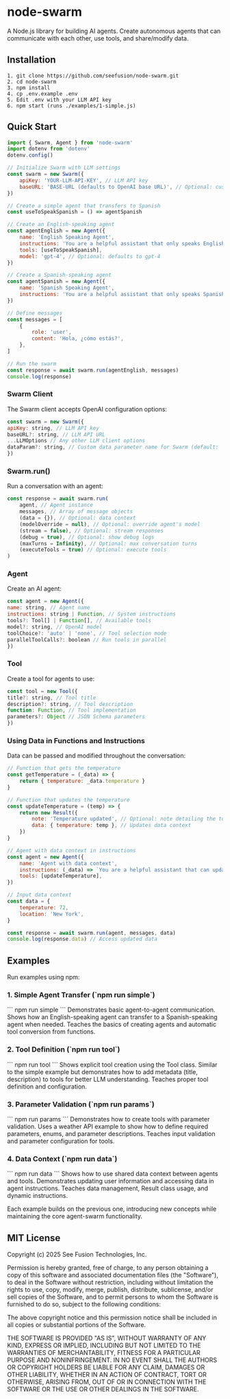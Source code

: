 # node-swarm

A Node.js library for building AI agents. Create autonomous agents that can communicate with each other, use tools, and share/modify data.

## Installation

```
1. git clone https://github.com/seefusion/node-swarm.git
2. cd node-swarm
3. npm install
4. cp .env.example .env
5. Edit .env with your LLM API key
6. npm start (runs ./examples/1-simple.js)
```

## Quick Start

```javascript
import { Swarm, Agent } from 'node-swarm'
import dotenv from 'dotenv'
dotenv.config()

// Initialize Swarm with LLM settings
const swarm = new Swarm({
	apiKey: 'YOUR-LLM-API-KEY', // LLM API key
	baseURL: 'BASE-URL (defaults to OpenAI base URL)', // Optional: custom base URL
})

// Create a simple agent that transfers to Spanish
const useToSpeakSpanish = () => agentSpanish

// Create an English-speaking agent
const agentEnglish = new Agent({
	name: 'English Speaking Agent',
	instructions: 'You are a helpful assistant that only speaks English.',
	tools: [useToSpeakSpanish],
	model: 'gpt-4', // Optional: defaults to gpt-4
})

// Create a Spanish-speaking agent
const agentSpanish = new Agent({
	name: 'Spanish Speaking Agent',
	instructions: 'You are a helpful assistant that only speaks Spanish.',
})

// Define messages
const messages = [
	{
		role: 'user',
		content: 'Hola, ¿cómo estás?',
	},
]

// Run the swarm
const response = await swarm.run(agentEnglish, messages)
console.log(response)
```

### Swarm Client

The Swarm client accepts OpenAI configuration options:

```javascript
const swarm = new Swarm({
apiKey: string, // LLM API key
baseURL?: string, // LLM API URL
...LLMOptions // Any other LLM client options
dataParam?: string, // Custom data parameter name for Swarm (default: '\_data')
})
```

### Swarm.run()

Run a conversation with an agent:

```javascript
const response = await swarm.run(
	agent, // Agent instance
	messages, // Array of message objects
	(data = {}), // Optional: data context
	(modelOverride = null), // Optional: override agent's model
	(stream = false), // Optional: stream responses
	(debug = true), // Optional: show debug logs
	(maxTurns = Infinity), // Optional: max conversation turns
	(executeTools = true) // Optional: execute tools
)
```

### Agent

Create an AI agent:

```javascript
const agent = new Agent({
name: string, // Agent name
instructions: string | Function, // System instructions
tools?: Tool[] | Function[], // Available tools
model?: string, // OpenAI model
toolChoice?: 'auto' | 'none', // Tool selection mode
parallelToolCalls?: boolean // Run tools in parallel
})
```

### Tool

Create a tool for agents to use:

```javascript
const tool = new Tool({
title?: string, // Tool title
description?: string, // Tool description
function: Function, // Tool implementation
parameters?: Object // JSON Schema parameters
})
```

### Using Data in Functions and Instructions

Data can be passed and modified throughout the conversation:

```javascript
// Function that gets the temperature
const getTemperature = (_data) => {
	return { temperature: _data.temperature }
}

// Function that updates the temperature
const updateTemperature = (temp) => {
	return new Result({
		note: 'Temperature updated', // Optional: note detailing the tool's action
		data: { temperature: temp }, // Updates data context
	})
}

// Agent with data context in instructions
const agent = new Agent({
	name: 'Agent with data context',
	instructions: (_data) => `You are a helpful assistant that can update the temperature. The user is located in: ${_data.location}.`,
	tools: [updateTemperature],
})

// Input data context
const data = {
	temperature: 72,
	location: 'New York',
}

const response = await swarm.run(agent, messages, data)
console.log(response.data) // Access updated data
```

## Examples

Run examples using npm:

### 1. Simple Agent Transfer (\`npm run simple\`)

\```
npm run simple
\```
Demonstrates basic agent-to-agent communication. Shows how an English-speaking agent can transfer to a Spanish-speaking agent when needed. Teaches the basics of creating agents and automatic tool conversion from functions.

### 2. Tool Definition (\`npm run tool\`)

\```
npm run tool
\```
Shows explicit tool creation using the Tool class. Similar to the simple example but demonstrates how to add metadata (title, description) to tools for better LLM understanding. Teaches proper tool definition and configuration.

### 3. Parameter Validation (\`npm run params\`)

\```
npm run params
\```
Demonstrates how to create tools with parameter validation. Uses a weather API example to show how to define required parameters, enums, and parameter descriptions. Teaches input validation and parameter configuration for tools.

### 4. Data Context (\`npm run data\`)

\```
npm run data
\```
Shows how to use shared data context between agents and tools. Demonstrates updating user information and accessing data in agent instructions. Teaches data management, Result class usage, and dynamic instructions.

Each example builds on the previous one, introducing new concepts while maintaining the core agent-swarm functionality.

## MIT License

Copyright (c) 2025 See Fusion Technologies, Inc.

Permission is hereby granted, free of charge, to any person obtaining a copy
of this software and associated documentation files (the "Software"), to deal
in the Software without restriction, including without limitation the rights
to use, copy, modify, merge, publish, distribute, sublicense, and/or sell
copies of the Software, and to permit persons to whom the Software is
furnished to do so, subject to the following conditions:

The above copyright notice and this permission notice shall be included in all
copies or substantial portions of the Software.

THE SOFTWARE IS PROVIDED "AS IS", WITHOUT WARRANTY OF ANY KIND, EXPRESS OR
IMPLIED, INCLUDING BUT NOT LIMITED TO THE WARRANTIES OF MERCHANTABILITY,
FITNESS FOR A PARTICULAR PURPOSE AND NONINFRINGEMENT. IN NO EVENT SHALL THE
AUTHORS OR COPYRIGHT HOLDERS BE LIABLE FOR ANY CLAIM, DAMAGES OR OTHER
LIABILITY, WHETHER IN AN ACTION OF CONTRACT, TORT OR OTHERWISE, ARISING FROM,
OUT OF OR IN CONNECTION WITH THE SOFTWARE OR THE USE OR OTHER DEALINGS IN THE
SOFTWARE.
